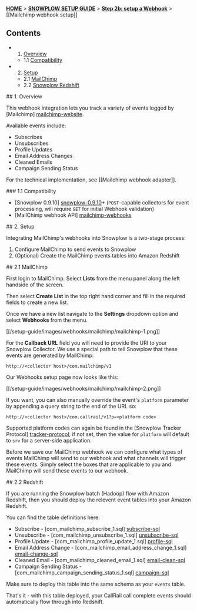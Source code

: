 <a name="top" />

[**HOME**](Home) > [**SNOWPLOW SETUP GUIDE**](Setting-up-Snowplow) > [**Step 2b: setup a Webhook**](Setting-up-a-webhook) > [[Mailchimp webhook setup]]

## Contents

- 1. [Overview](#overview)  
  - 1.1 [Compatibility](#compat)
- 2. [Setup](#setup)
  - 2.1 [MailChimp](#setup-mailchimp)
  - 2.2 [Snowplow Redshift](#setup-redshift)

<a name="overview" />
## 1. Overview

This webhook integration lets you track a variety of events logged by [Mailchimp] [mailchimp-website].

Available events include:

- Subscribes
- Unsubscribes
- Profile Updates
- Email Address Changes
- Cleaned Emails
- Campaign Sending Status

For the technical implementation, see [[Mailchimp webhook adapter]].

<a name="compat" />
### 1.1 Compatibility

* [Snowplow 0.9.10] [snowplow-0.9.10]+ (`POST`-capable collectors for event processing, will require `GET` for initial Webhook validation)
* [MailChimp webhook API] [mailchimp-webhooks]

<a name="setup" />
## 2. Setup

Integrating MailChimp's webhooks into Snowplow is a two-stage process:

1. Configure MailChimp to send events to Snowplow
2. (Optional) Create the MailChimp events tables into Amazon Redshift

<a name="setup-mailchimp" />
## 2.1 MailChimp

First login to MailChimp. Select **Lists** from the menu panel along the left handside of the screen.  

Then select **Create List** in the top right hand corner and fill in the required fields to create a new list.

Once we have a new list navigate to the **Settings** dropdown option and select **Webhooks** from the menu.

[[/setup-guide/images/webhooks/mailchimp/mailchimp-1.png]]

For the **Callback URL** field you will need to provide the URI to your Snowplow Collector.  We use a special path to tell Snowplow that these events are generated by MailChimp:

```
http://<collector host>/com.mailchimp/v1
```

Our Webhooks setup page now looks like this:

[[/setup-guide/images/webhooks/mailchimp/mailchimp-2.png]]

If you want, you can also manually override the event's `platform` parameter by appending a query string to the end of the URL so:

```
http://<collector host>/com.callrail/v1?p=<platform code>
```

Supported platform codes can again be found in the [Snowplow Tracker Protocol] [tracker-protocol]; if not set, then the value for `platform` will default to `srv` for a server-side application.

Before we save our MailChimp webhook we can configure what types of events MailChimp will send to our webhook and what channels will trigger these events.  Simply select the boxes that are applicable to you and MailChimp will send these events to our webhook.

<a name="setup-redshift" />
## 2.2 Redshift

If you are running the Snowplow batch (Hadoop) flow with Amazon Redshift, then you should deploy the relevent event tables into your Amazon Redshift.

You can find the table definitions here:

* Subscribe - [com_mailchimp_subscribe_1.sql] [subscribe-sql]
* Unsubscribe - [com_mailchimp_unsubscribe_1.sql] [unsubscribe-sql]
* Profile Update - [com_mailchimp_profile_update_1.sql] [profile-sql]
* Email Address Change - [com_mailchimp_email_address_change_1.sql] [email-change-sql]
* Cleaned Email - [com_mailchimp_cleaned_email_1.sql] [email-clean-sql]
* Campaign Sending Status - [com_mailchimp_campaign_sending_status_1.sql] [campaign-sql]

Make sure to deploy this table into the same schema as your `events` table.

That's it - with this table deployed, your CallRail call complete events should automatically flow through into Redshift.

[mailchimp-website]: http://mailchimp.com/
[mailchimp-webhooks]: http://apidocs.mailchimp.com/webhooks/
[snowplow-0.9.10]: https://github.com/snowplow/snowplow/releases/tag/0.9.10
[tracker-protocol]: https://github.com/snowplow/snowplow/wiki/snowplow-tracker-protocol#1-common-parameters-platform-and-event-independent

[subscribe-sql]: xxx
[unsubscribe-sql]: xxx
[profile-sql]: xxx
[email-change-sql]: xxx
[email-clean-sql]: xxx
[campaign-sql]: xxx
